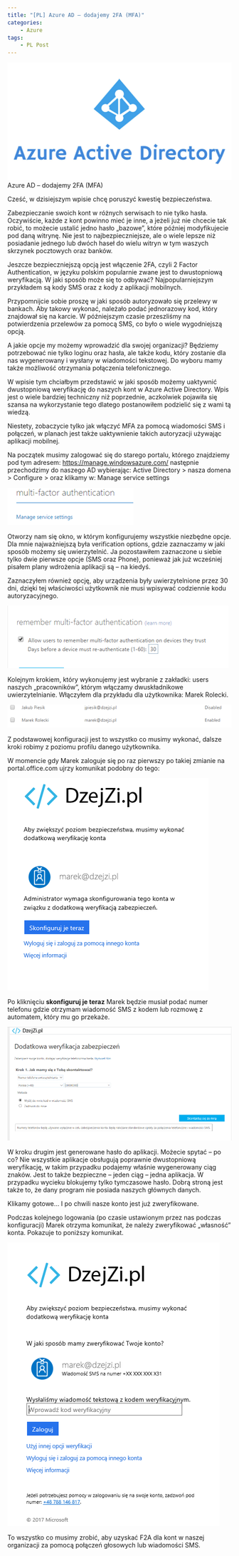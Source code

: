 ```yaml
---
title: "[PL] Azure AD – dodajemy 2FA (MFA)"
categories:
    - Azure
tags:
    - PL Post
---
```

![[PL] Azure AD – dodajemy 2FA (MFA)](/assets/images/posts/azure-ad-dodajemy-2fa-mfa/top.jpg)Azure AD – dodajemy 2FA (MFA)

Cześć,
w dzisiejszym wpisie chcę poruszyć kwestię bezpieczeństwa.

Zabezpieczanie swoich kont w różnych serwisach to nie tylko hasła. Oczywiście, każde z kont powinno mieć je inne, a jeżeli już nie chcecie tak robić, to możecie ustalić jedno hasło „bazowe”, które później modyfikujecie pod daną witrynę. Nie jest to najbezpieczniejsze, ale o wiele lepsze niż posiadanie jednego lub dwóch haseł do wielu witryn w tym waszych skrzynek pocztowych oraz banków.

Jeszcze bezpieczniejszą opcją jest włączenie 2FA, czyli 2 Factor Authentication, w języku polskim popularnie zwane jest to dwustopniową weryfikacją. W jaki sposób może się to odbywać? Najpopularniejszym przykładem są kody SMS oraz z kody z aplikacji mobilnych.

Przypomnijcie sobie proszę w jaki sposób autoryzowało się przelewy w bankach. Aby takowy wykonać, należało podać jednorazowy kod, który znajdował się na karcie. W późniejszym czasie przeszliśmy na potwierdzenia przelewów za pomocą SMS, co było o wiele wygodniejszą opcją.

A jakie opcje my możemy wprowadzić dla swojej organizacji? Będziemy potrzebować nie tylko loginu oraz hasła, ale także kodu, który zostanie dla nas wygenerowany i wysłany w wiadomości tekstowej. Do wyboru mamy także możliwość otrzymania połączenia telefonicznego.

W wpisie tym chciałbym przedstawić w jaki sposób możemy uaktywnić dwustopniową weryfikację do naszych kont w Azure Active Directory. Wpis jest o wiele bardziej techniczny niż poprzednie, aczkolwiek pojawiła się szansa na wykorzystanie tego dlatego postanowiłem podzielić się z wami tą wiedzą.

Niestety, zobaczycie tylko jak włączyć MFA za pomocą wiadomości SMS i połączeń, w planach jest także uaktywnienie takich autoryzacji używając aplikacji mobilnej.

Na początek musimy zalogować się do starego portalu, którego znajdziemy pod tym adresem: https://manage.windowsazure.com/ następnie przechodzimy do naszego AD wybierając: Active Directory > nasza domena > Configure > oraz klikamy w: Manage service settings

![[PL] Azure AD – dodajemy 2FA (MFA)](/assets/images/posts/azure-ad-dodajemy-2fa-mfa/01.png)

Otworzy nam się okno, w którym konfigurujemy wszystkie niezbędne opcje. Dla mnie najważniejszą była verification options, gdzie zaznaczamy w jaki sposób możemy się uwierzytelnić. Ja pozostawiłem zaznaczone u siebie tylko dwie pierwsze opcje (SMS oraz Phone), ponieważ jak już wcześniej pisałem plany wdrożenia aplikacji są – na kiedyś.

Zaznaczyłem również opcję, aby urządzenia były uwierzytelnione przez 30 dni, dzięki tej właściwości użytkownik nie musi wpisywać codziennie kodu autoryzacyjnego.

![[PL] Azure AD – dodajemy 2FA (MFA)](/assets/images/posts/azure-ad-dodajemy-2fa-mfa/02.png)

Kolejnym krokiem, który wykonujemy jest wybranie z zakładki: users naszych „pracowników”, którym włączamy dwuskładnikowe uwierzytelnianie. Włączyłem dla przykładu dla użytkownika: Marek Rolecki.

![[PL] Azure AD – dodajemy 2FA (MFA)](/assets/images/posts/azure-ad-dodajemy-2fa-mfa/03.png)

Z podstawowej konfiguracji jest to wszystko co musimy wykonać, dalsze kroki robimy z poziomu profilu danego użytkownika.

W momencie gdy Marek zaloguje się po raz pierwszy po takiej zmianie na portal.office.com ujrzy komunikat podobny do tego:

![[PL] Azure AD – dodajemy 2FA (MFA)](/assets/images/posts/azure-ad-dodajemy-2fa-mfa/04.png)

Po kliknięciu **skonfiguruj je teraz** Marek będzie musiał podać numer telefonu gdzie otrzymam wiadomość SMS z kodem lub rozmowę z automatem, który mu go przekaże.

![[PL] Azure AD – dodajemy 2FA (MFA)](/assets/images/posts/azure-ad-dodajemy-2fa-mfa/05.png)

W kroku drugim jest generowane hasło do aplikacji. Możecie spytać – po co? Nie wszystkie aplikacje obsługują poprawnie dwustopniową weryfikację, w takim przypadku podajemy właśnie wygenerowany ciąg znaków. Jest to także bezpieczne – jeden ciąg – jedna aplikacja. W przypadku wycieku blokujemy tylko tymczasowe hasło. Dobrą stroną jest także to, że dany program nie posiada naszych głównych danych.

Klikamy gotowe… I po chwili nasze konto jest już zweryfikowane.

Podczas kolejnego logowania (po czasie ustawionym przez nas podczas konfiguracji) Marek otrzyma komunikat, że należy zweryfikować „własność” konta. Pokazuje to poniższy komunikat.

![[PL] Azure AD – dodajemy 2FA (MFA)](/assets/images/posts/azure-ad-dodajemy-2fa-mfa/06.png)

To wszystko co musimy zrobić, aby uzyskać F2A dla kont w naszej organizacji za pomocą połączeń głosowych lub wiadomości SMS.
